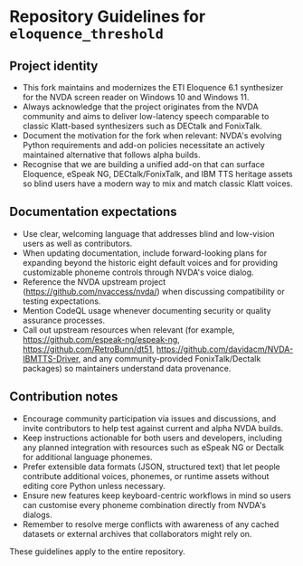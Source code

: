 # Repository Guidelines for `eloquence_threshold`

## Project identity
- This fork maintains and modernizes the ETI Eloquence 6.1 synthesizer for the NVDA screen reader on Windows 10 and Windows 11.
- Always acknowledge that the project originates from the NVDA community and aims to deliver low-latency speech comparable to classic Klatt-based synthesizers such as DECtalk and FonixTalk.
- Document the motivation for the fork when relevant: NVDA's evolving Python requirements and add-on policies necessitate an actively maintained alternative that follows alpha builds.
- Recognise that we are building a unified add-on that can surface Eloquence, eSpeak NG, DECtalk/FonixTalk, and IBM TTS heritage assets so blind users have a modern way to mix and match classic Klatt voices.

## Documentation expectations
- Use clear, welcoming language that addresses blind and low-vision users as well as contributors.
- When updating documentation, include forward-looking plans for expanding beyond the historic eight default voices and for providing customizable phoneme controls through NVDA's voice dialog.
- Reference the NVDA upstream project (https://github.com/nvaccess/nvda/) when discussing compatibility or testing expectations.
- Mention CodeQL usage whenever documenting security or quality assurance processes.
- Call out upstream resources when relevant (for example, https://github.com/espeak-ng/espeak-ng, https://github.com/RetroBunn/dt51, https://github.com/davidacm/NVDA-IBMTTS-Driver, and any community-provided FonixTalk/Dectalk packages) so maintainers understand data provenance.

## Contribution notes
- Encourage community participation via issues and discussions, and invite contributors to help test against current and alpha NVDA builds.
- Keep instructions actionable for both users and developers, including any planned integration with resources such as eSpeak NG or Dectalk for additional language phonemes.
- Prefer extensible data formats (JSON, structured text) that let people contribute additional voices, phonemes, or runtime assets without editing core Python unless necessary.
- Ensure new features keep keyboard-centric workflows in mind so users can customise every phoneme combination directly from NVDA's dialogs.
- Remember to resolve merge conflicts with awareness of any cached datasets or external archives that collaborators might rely on.

These guidelines apply to the entire repository.
